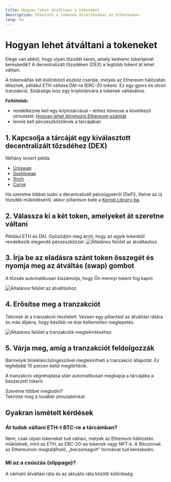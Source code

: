 ```yaml
---
title: Hogyan lehet átváltani a tokeneket
description: Útmutató a tokenek átváltásához az Ethereumon.
lang: hu
---
```


# Hogyan lehet átváltani a tokeneket

Elege van abból, hogy olyan tőzsdét keres, amely kedvenc tokenjeivel kereskedik? A decentralizált tőzsdéken (DEX) a legtöbb tokent át lehet váltani.

A tokenváltás két különböző eszköz cseréje, melyek az Ethereum hálózatán léteznek, például ETH váltása DAI-ra (ERC-20 token). Ez egy gyors és olcsó tranzakció. Szüksége lesz egy kriptotárcára a tokenek váltásához.

**Feltételek:**

- rendelkeznie kell egy kriptotárcával – ehhez kövesse a következő útmutatót: [Hogyan lehet létrehozni Ethereum-számlát](/guides/how-to-create-an-ethereum-account/)
- lennie kell pénzeszközöknek a tárcájában

## 1. Kapcsolja a tárcáját egy kiválasztott decentralizált tőzsdéhez (DEX)

Néhány ismert példa:

- [Uniswap](https://app.uniswap.org/#/swap)
- [Sushiswap](https://www.sushi.com/swap)
- [1Inch](https://app.1inch.io/#/1/unified/swap/ETH/DAI)
- [Curve](https://curve.fi/#/ethereum/swap)

Ha szeretne többet tudni a decentralizált pénzügyekről (DeFi), illetve az új tőzsdék működéséről, akkor pillantson bele a [Kernel Library-ba](https://library.kernel.community/Topic+-+DeFi/Topic+-+DeFi).

## 2. Válassza ki a két token, amelyeket át szeretne váltani

Például ETH és DAI. Győződjön meg arról, hogy az egyik tokenből rendelkezik elegendő pénzeszközzel. ![Általános felület az átváltáshoz](./swap1.png)

## 3. Írja be az eladásra szánt token összegét és nyomja meg az átváltás (swap) gombot

A tőzsde automatikusan kiszámolja, hogy Ön mennyi tokent fog kapni.

![Általános felület az átváltáshoz](./swap2.png)

## 4. Erősítse meg a tranzakciót

Tekintse át a tranzakció részleteit. Vessen egy pillantást az átváltási rátára és más díjakra, hogy később ne érje kellemetlen meglepetés.

![Általános felület a tranzakciók megtekintéséhez](./swap3.png)

## 5. Várja meg, amíg a tranzakciót feldolgozzák

Bármelyik blokkláncböngészővel megtekintheti a tranzakció állapotát. Ez legfeljebb 10 percen belül megtörténik.

A tranzakció végrehajtása után automatikusan megkapja a tárcájába a beszerzett tokent.
<br />

<InfoBanner shouldSpaceBetween emoji=":eyes:">
  <div>Szeretne többet megtudni?</div>
  <ButtonLink to="/guides/">
    Tekintse meg a további útmutatóinkat
  </ButtonLink>
</InfoBanner>

## Gyakran ismételt kérdések

### Át tudok váltani ETH-t BTC-re a tárcámban?

Nem, csak olyan tokeneket tud váltani, melyek az Ethereum hálózatán működnek, mint az ETH, az ERC-20-as tokenek vagy NFT-k. A Bitcoinnak az Ethereumon megtalálható, „becsomagolt” formáival tud kereskedni.

### Mi az a csúszás (slippage)?

A várható átváltási ráta és az aktuális ráta közötti különbség.
